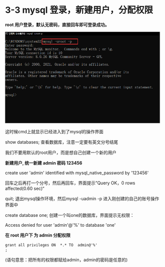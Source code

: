 # 3-3 mysql 登录，新建用户，分配权限

 **root 用户登录，默认无密码，直接回车即可登录成功。**

![image.png](assets/image-20220430143552-jiqzz4v.png)

这时候cmd上就显示已经进入到了mysql的操作界面

show databases;   查看数据库，注意一定要有英文分号结尾

我们不要用默认的root用户，而是想自己创建一个新的用户

**新建用户, 统一新建 admin  密码 123456** 

create user 'admin' identified with mysql_native_password by '123456'

回车之后再打一个分号，然后再回车，界面提示”Query OK，0 rows affected(0.60 sec)“

quit; 退出mysql操作环境，然后mysql -uadmin -p 进入刚创建的自己的账号操作界面中

create database one; 创建一个叫one的数据库，界面提示无权限：

Access denied for user 'admin'@'%' to database 'one'

**在 root 用户下 为 admin 分配权限**

~~~
grant all privileges ON  *.* TO  admin@'%'
;
~~~

(语句意思：把所有的权限都赋给admin，admin的密码是任意的)

